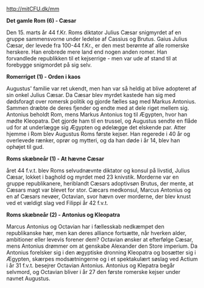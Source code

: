 <http://mitCFU.dk/mm>

**Det gamle Rom (6) - Cæsar**

Den 15. marts år 44 f.Kr. Roms diktator Julius Cæsar snigmyrdet af en
gruppe sammensvorne under ledelse af Cassius og Brutus. Gaius Julius
Cæsar, der levede fra 100-44 f.Kr., er den mest berømte af alle romerske
herskere. Han erobrede mere land end nogen anden romer. Han forvandlede
republikken til et kejserrige - men var ude af stand til at forebygge
snigmordet på sig selv. 

**Romerriget (1) - Orden i kaos**

Augustus\' familie var ret ukendt, men han var så heldig at blive
adopteret af sin onkel Julius Cæsar. Da Cæsar blev myrdet kastede han
sig med dødsforagt over romersk politik og gjorde fælles sag med Markus
Antonius. Sammen dræbte de deres fjender og endte med at dele riget
mellem sig. Antonius beholdt Rom, mens Markus Antonius tog til Ægypten,
hvor han mødte Kleopatra. Det gjorde ham til en trussel, og Augustus
sendte en flåde ud for at underlægge sig Ægypten og ødelægge det
elskende par. Atter hjemme i Rom blev Augustus Roms første kejser. Han
regerede i 40 år og overlevede rænker, oprør og mytteri, og da han døde
i år 14, blev han ophøjet til gud.

**Roms skæbneår (1) - At hævne Cæsar**

året 44 f.v.t. blev Roms selvudnævnte diktator og konsul på livstid,
Julius Cæsar, lokket i baghold og myrdet med 23 knivstik. Morderne var
en gruppe republikanere, heriblandt Cæsars adoptivsøn Brutus, der mente,
at Cæsars magt var blevet for stor. Cæcars medkonsul, Marcus Antonius og
en af Cæsars nevøer, Octavian, svor hævn over morderne, der blev knust
ved et vældigt slag ved Filippi år 42 f.v.t. 

**Roms skæbneår (2) - Antonius og Kleopatra**

Marcus Antonius og Octavian har i fællesskab nedkæmpet den republikanske
hær, men kan deres alliance fortsætte, når hverken alder, ambitioner
eller levevis forener dem? Octavian ønsker at efterfølge Cæsar, mens
Antonius drømmer om at genskabe Alexander den Store imperium. Da
Antonius forelsker sig i den ægyptiske dronning Kleopatra og bosætter
sig i Ægypten, skærpes modsætningerne og i et spektakulært søslag ved
Actium i år 31 f.v.t. besejrer Octavian Antonius. Antonius og Klepatra
begår selvmord, og Octavian bliver i år 27 den første romerske kejser
under navnet Augustus. 
